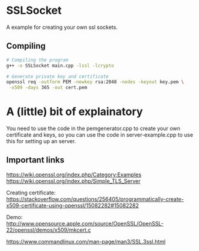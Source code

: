 # SSLSocket

A example for creating your own ssl sockets.

## Compiling
``` bash
# Compiling the program
g++ -o SSLSocket main.cpp -lssl -lcrypto

# Generate private key and certificate
openssl req -outform PEM -newkey rsa:2048 -nodes -keyout key.pem \
 -x509 -days 365 -out cert.pem
```

# A (little) bit of explainatory
You need to use the code in the pemgenerator.cpp to create your own 
certificate and keys, so you can use the code in server-example.cpp to 
use this for setting up an server.


## Important links
https://wiki.openssl.org/index.php/Category:Examples  
https://wiki.openssl.org/index.php/Simple_TLS_Server  
  

Creating certificate:  
https://stackoverflow.com/questions/256405/programmatically-create-x509-certificate-using-openssl/15082282#15082282  

Demo:  
http://www.opensource.apple.com/source/OpenSSL/OpenSSL-22/openssl/demos/x509/mkcert.c


https://www.commandlinux.com/man-page/man3/SSL.3ssl.html  

